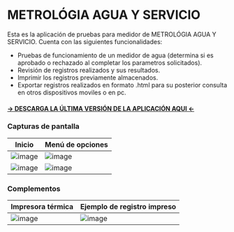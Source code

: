 # METROLÓGIA AGUA Y SERVICIO


Esta es la aplicación de pruebas para medidor de METROLÓGIA AGUA Y SERVICIO.
Cuenta con las siguientes funcionalidades:
- Pruebas de funcionamiento de un medidor de agua (determina si es aprobado o rechazado al completar los parametros solicitados).
- Revisión de registros realizados y sus resultados.
- Imprimir los registros previamente almacenados.
- Exportar registros realizados en formato .html para su posterior consulta en otros dispositivos moviles o en pc.

#### [ -> DESCARGA LA ÚLTIMA VERSIÓN DE LA APLICACIÓN AQUI <-](https://github.com/juamejia/Intrameplast2022/raw/d1ec5ce18716594e7026a489e8e4e21ddc957b6e/app/build/intermediates/apk/debug/app-debug.apk)

### Capturas de pantalla
| Inicio | Menú de opciones |
| ------------- | ------------- |
| ![image](https://user-images.githubusercontent.com/96066406/185261354-ff0ff145-274d-4e18-85f7-0686cf72b8e9.png)  | ![image](https://user-images.githubusercontent.com/96066406/185261796-639cc500-27e2-4131-8770-f2f42b4f290c.png)  |
| ![image](https://user-images.githubusercontent.com/96066406/185261978-d9dc5492-bfcb-44cd-8638-ab94b2669626.png)  | ![image](https://user-images.githubusercontent.com/96066406/185262027-b67c0334-93fb-45d4-a4fd-12a2263d8f85.png)  |

### Complementos
| Impresora térmica | Ejemplo de registro impreso |
| ------------- | ------------- |
| ![image](https://user-images.githubusercontent.com/96066406/185261849-0dc875bb-bb3c-468f-8dce-42e0514adc1f.png)  | ![image](https://user-images.githubusercontent.com/96066406/185261858-8ba90d6e-d301-4dd7-922e-5308dc1a267e.png)  |
